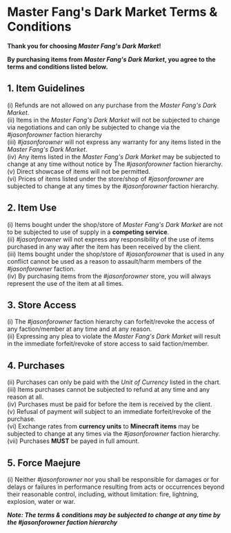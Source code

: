 <!-- thanks tim! -->

# Master Fang's Dark Market Terms & Conditions

**Thank you for choosing *Master Fang's Dark Market*!**

**By purchasing items from *Master Fang's Dark Market*, you agree to the terms and conditions listed below.**

## 1. Item Guidelines

(i)   Refunds are not allowed on any purchase from the *Master Fang's Dark Market*.<br/>
(ii)  Items in the *Master Fang's Dark Market* will not be subjected to change via negotiations and can only be subjected to change via the *#jasonforowner* faction hierarchy<br/>
(iii) *#jasonforowner* will not express any warranty for any items listed in the *Master Fang's Dark Market*.<br/>
(iv)  Any items listed in the *Master Fang's Dark Market* may be subjected to change at any time without notice by The *#jasonforowner* faction hierarchy.<br/>
(v)   Direct showcase of items will not be permitted.<br/>
(vi)  Prices of items listed under the store/shop of *#jasonforowner* are subjected to change at any times by the *#jasonforowner* faction hierarchy.<br/>

## 2. Item Use

(i)   Items bought under the shop/store of *Master Fang's Dark Market* are not to be subjected to use of supply in a **competing service**.<br/>
(ii)  *#jasonforowner* will not express any responsibility of the use of items purchased in any way after the item has been received by the client.<br/>
(iii) Items bought under the shop/store of *#jasonforowner* that is used in any conflict cannot be used as a reason to assault/harm members of the *#jasonforowner* faction.<br/>
(iv)  By purchasing items from the *#jasonforowner* store, you will always represent the use of the item at all times.<br/>

## 3. Store Access

(i)   The *#jasonforowner* faction hierarchy can forfeit/revoke the access of any faction/member at any time and at any reason.<br/>
(ii)  Expressing any plea to violate the *Master Fang's Dark Market* will result in the immediate forfeit/revoke of store access to said faction/member.<br/>

## 4. Purchases


(ii)  Purchases can only be paid with the *Unit of Currency* listed in the chart.<br/>
(iii) Items purchases cannot be subjected to refund at any time and any reason at all.<br/>
(iv)  Purchases must be paid for before the item is received by the client.<br/>
(v)   Refusal of payment will subject to an immediate forfeit/revoke of the purchase.<br/>
(vi)  Exchange rates from **currency units** to **Minecraft items** may be subjected to change at any times via the *#jasonforowner* faction hierarchy. <br/>
(vii) Purchases **MUST** be payed in full amount.

## 5. Force Maejure 

(i)   Neither *#jasonforowner* nor you shall be responsible for damages or for delays or failures in performance resulting from acts or occurrences beyond their reasonable control, including, without limitation: fire, lightning, explosion, water or war.<br/>

***Note: The terms & conditions may be subjected to change at any time by the #jasonforowner faction hierarchy***